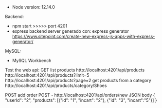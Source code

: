 
- Node version: 12.14.0

Backend:
- npm start    >>>>> port 4201 
- express backend server generado con: express generator
    https://www.sitepoint.com/create-new-express-js-apps-with-express-generator/


MySQL:
- MySQL Workbench


Test the web api:
GET
    list products
        http://localhost:4201/api/products
        http://localhost:4201/api/products?limit=5
        http://localhost:4201/api/products?page=2
    get products from a category
         http://localhost:4201/api/products/category/Shoes

POST
    add order
        POST - http://localhost:4201/api/orders/new
        JSON body
        {
            "userId": "2",
            "products":
                [{"id": "1", "incart": "2"}, {"id": "3", "incart":"5"}]
        }